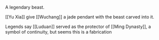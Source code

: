 A legendary beast. 

[[Yu Xia]] give [[Wuchang]] a jade pendant with the beast carved into it.

Legends say [[Luduan]] served as the protector of [[Ming Dynasty]], a symbol of continuity, but seems this is a fabrication